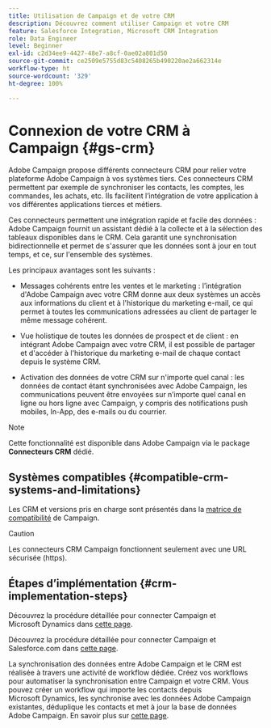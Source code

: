 ```yaml
---
title: Utilisation de Campaign et de votre CRM
description: Découvrez comment utiliser Campaign et votre CRM
feature: Salesforce Integration, Microsoft CRM Integration
role: Data Engineer
level: Beginner
exl-id: c2d34ee9-4427-48e7-a8cf-0ae02a801d50
source-git-commit: ce2509e5755d83c5408265b490220ae2a662314e
workflow-type: ht
source-wordcount: '329'
ht-degree: 100%

---
```


# Connexion de votre CRM à Campaign {#gs-crm}

Adobe Campaign propose différents connecteurs CRM pour relier votre plateforme Adobe Campaign à vos systèmes tiers. Ces connecteurs CRM permettent par exemple de synchroniser les contacts, les comptes, les commandes, les achats, etc. Ils facilitent l’intégration de votre application à vos différentes applications tierces et métiers.

Ces connecteurs permettent une intégration rapide et facile des données : Adobe Campaign fournit un assistant dédié à la collecte et à la sélection des tableaux disponibles dans le CRM. Cela garantit une synchronisation bidirectionnelle et permet de s&#39;assurer que les données sont à jour en tout temps, et ce, sur l&#39;ensemble des systèmes.

Les principaux avantages sont les suivants :

* Messages cohérents entre les ventes et le marketing : l’intégration d&#39;Adobe Campaign avec votre CRM donne aux deux systèmes un accès aux informations du client et à l&#39;historique du marketing e-mail, ce qui permet à toutes les communications adressées au client de partager le même message cohérent.

* Vue holistique de toutes les données de prospect et de client : en intégrant Adobe Campaign avec votre CRM, il est possible de partager et d&#39;accéder à l&#39;historique du marketing e-mail de chaque contact depuis le système CRM.

* Activation des données de votre CRM sur n&#39;importe quel canal : les données de contact étant synchronisées avec Adobe Campaign, les communications peuvent être envoyées sur n’importe quel canal en ligne ou hors ligne avec Campaign, y compris des notifications push mobiles, In-App, des e-mails ou du courrier.


>[!NOTE]
>
>Cette fonctionnalité est disponible dans Adobe Campaign via le package **Connecteurs CRM** dédié.

## Systèmes compatibles {#compatible-crm-systems-and-limitations}

Les CRM et versions pris en charge sont présentés dans la [matrice de compatibilité](../start/compatibility-matrix.md) de Campaign.

>[!CAUTION]
>
> Les connecteurs CRM Campaign fonctionnent seulement avec une URL sécurisée (https).

## Étapes dʼimplémentation {#crm-implementation-steps}

Découvrez la procédure détaillée pour connecter Campaign et Microsoft Dynamics dans [cette page](ac-ms-dyn.md).

Découvrez la procédure détaillée pour connecter Campaign et Salesforce.com dans [cette page](ac-sfdc.md).

La synchronisation des données entre Adobe Campaign et le CRM est réalisée à travers une activité de workflow dédiée. Créez vos workflows pour automatiser la synchronisation entre Campaign et votre CRM. Vous pouvez créer un workflow qui importe les contacts depuis Microsoft Dynamics, les synchronise avec les données Adobe Campaign existantes, déduplique les contacts et met à jour la base de données Adobe Campaign. En savoir plus sur [cette page](crm-data-sync.md).
